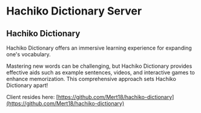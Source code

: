 # Hachiko Dictionary Server

## Hachiko Dictionary

Hachiko Dictionary offers an immersive learning experience for expanding one's vocabulary.

Mastering new words can be challenging, but Hachiko Dictionary provides effective aids such as example sentences, videos, and interactive games to enhance memorization. This comprehensive approach sets Hachiko Dictionary apart!

Client resides here: [https://github.com/Mert18/hachiko-dictionary](https://github.com/Mert18/hachiko-dictionary)
